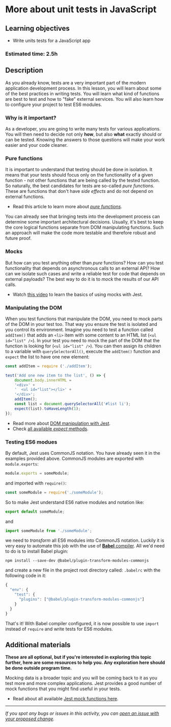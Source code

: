 # More about unit tests in JavaScript

## Learning objectives
- Write units tests for a JavaScript app

### Estimated time: 2.5h
## Description 
As you already know, tests are a very important part of the modern application development process. In this lesson, you will learn about some of the best practices in writing tests. You will learn what kind of functions are best to test and how to "fake" external services. You will also learn how to configure your project to test ES6 modules.

### Why is it important?
As a developer, you are going to write many tests for various applications. You will then need to decide not only **how**, but also **what** exactly should or can be tested.  Knowing the answers to those questions will make your work easier and your code cleaner.

### Pure functions
It is important to understand that testing should be done in isolation. It means that your tests should focus only on the functionality of a given function - not other functions that are being called by the tested function. So naturally, the best candidates for tests are so-called *pure functions*. These are functions that don't have *side effects* and do not depend on external functions.

 - Read this article to learn more about [*pure functions*](https://medium.com/@jamesjefferyuk/javascript-what-are-pure-functions-4d4d5392d49c).

You can already see that bringing tests into the development process can determine some important architectural decisions. Usually, it's best to keep the core logical functions separate from DOM manipulating functions. Such an approach will make the code more testable and therefore robust and future proof.

### Mocks
But how can you test anything other than *pure* functions? How can you test functionality that depends on asynchronous calls to an external API? How can we isolate such cases and write a reliable test for code that depends on external payloads? 
The best way to do it is to *mock* the results of our API calls. 

- Watch [this video](https://youtu.be/4Fl5GH4eYZ8) to learn the basics of using mocks with Jest.

### Manipulating the DOM
When you test functions that manipulate the DOM, you need to mock parts of the DOM in your test too. That way you ensure the test is isolated and you control its environment. Imagine you need to test a  function called `addItem()`  that adds an `<li>` item with some content to an HTML list (`<ul id="list" />`). In your test you need to mock the part of the DOM that the function is looking for (`<ul id="list" />`). You can then assign its children to a variable with `querySelectorAll()`, execute the `addItem()` function and `expect` the list to have one new element:

```javascript
const addItem = require ('./addItem');

test('Add one new item to the list', () => {
    document.body.innerHTML =
    '<div>' +
    '  <ul id="list"></li>' +
    '</div>';
    addItem();
    const list = document.querySelectorAll('#list li');
    expect(list).toHaveLength(1);
});
```

- Read more about [DOM manipulation with Jest](https://jestjs.io/docs/tutorial-jquery).
- Check [all available *expect* methods](https://jestjs.io/docs/expect).

### Testing ES6 modues

By default, Jest uses CommonJS notation. You have already seen it in the examples provided above. CommonJS modules are exported with `module.exports`: 
```javascript  
module.exports = someModule;
```
and imported with `require()`:
```javascript  
const someModule = require('./someModule');
```
So to make Jest understand ES6 native modules and notation like:
```javascript  
export default someModule;
```
and
```javascript  
import someModule from './someModule';
```
we need to *transform* all ES6 modules into CommonJS notation. Luckily it is very easy to automate this job with the use of [**Babel** compiler](https://babeljs.io/). 
All we'd need to do is to install Babel plugin:

```npm install --save-dev @babel/plugin-transform-modules-commonjs```

and create a new file in the project root directory called: `.babelrc` with the following code in it:

```javascript
{
  "env": {
    "test": {
      "plugins": ["@babel/plugin-transform-modules-commonjs"]
    }
  }
}
```

That's it! With Babel compiler configured, it is now possible to use `import` instead of `require` and write tests for ES6 modules.

## Additional materials
**These are all optional, but if you're interested in exploring this topic further, here are some resources to help you. Any exploration here should be done outside program time.**

Mocking data is a broader topic and you will be coming back to it as you test more and more complex applications. Jest provides a good number of mock functions that you might find useful in your tests.
- Read about all available [Jest mock functions here](https://jestjs.io/docs/mock-functions).

------

_If you spot any bugs or issues in this activity, you can [open an issue with your proposed change](https://github.com/microverseinc/curriculum-transversal-skills/blob/main/git-github/articles/open_issue.md)._